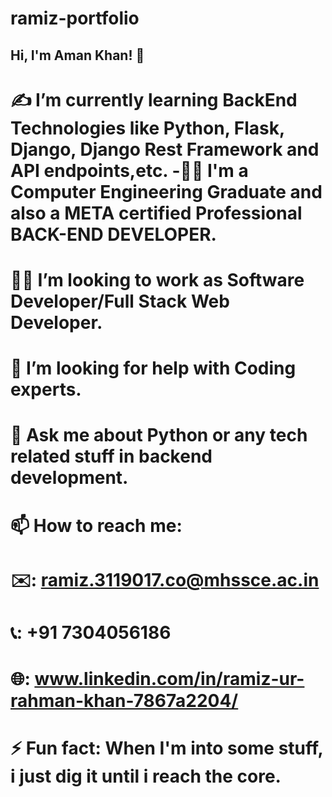 # ramiz-portfolio

## Hi, I'm Aman Khan! 👋
# ✍️ I’m currently learning BackEnd Technologies like Python, Flask, Django, Django Rest Framework and API endpoints,etc. -🧑‍🎓 I'm a Computer Engineering Graduate and also a META certified Professional BACK-END DEVELOPER.
# 🧑‍💻 I’m looking to work as Software Developer/Full Stack Web Developer.
# 🤔 I’m looking for help with Coding experts.
# 💬 Ask me about Python or any tech related stuff in backend development.
# 📫 How to reach me:
# ✉️: ramiz.3119017.co@mhssce.ac.in
# 📞: +91 7304056186
# 🌐: www.linkedin.com/in/ramiz-ur-rahman-khan-7867a2204/
# ⚡ Fun fact: When I'm into some stuff, i just dig it until i reach the core.
